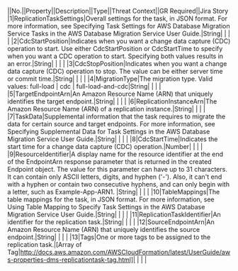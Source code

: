 ||No.||Property||Description||Type||Threat Context||GR Required||Jira Story
|1|ReplicationTaskSettings|Overall settings for the task, in JSON format. For more information, see  Specifying Task Settings for AWS Database Migration Service Tasks in the  AWS Database Migration Service User Guide.|String| | | |
|2|CdcStartPosition|Indicates when you want a change data capture (CDC) operation to start. Use either CdcStartPosition or CdcStartTime to specify when you want a CDC operation to start. Specifying both values results in an error.|String| | | |
|3|CdcStopPosition|Indicates when you want a change data capture (CDC) operation to stop. The value can be either server time or commit time.|String| | | |
|4|MigrationType|The migration type. Valid values: full-load | cdc | full-load-and-cdc|String| | | |
|5|TargetEndpointArn|An Amazon Resource Name (ARN) that uniquely identifies the target endpoint.|String| | | |
|6|ReplicationInstanceArn|The Amazon Resource Name (ARN) of a replication instance.|String| | | |
|7|TaskData|Supplemental information that the task requires to migrate the data for certain source and target endpoints.  For more information, see Specifying Supplemental Data for Task Settings in the  AWS Database Migration Service User Guide.|String| | | |
|8|CdcStartTime|Indicates the start time for a change data capture (CDC) operation.|Number| | | |
|9|ResourceIdentifier|A display name for the resource identifier at the end of the EndpointArn response parameter that is returned in the created Endpoint object. The value for this parameter can have up to 31 characters. It can contain only ASCII letters, digits, and hyphen ('-'). Also, it can't end with a hyphen or contain two consecutive hyphens, and can only begin with a letter, such as Example-App-ARN1. |String| | | |
|10|TableMappings|The table mappings for the task, in JSON format. For more information, see  Using Table Mapping to Specify Task Settings in the  AWS Database Migration Service User Guide.|String| | | |
|11|ReplicationTaskIdentifier|An identifier for the replication task.|String| | | |
|12|SourceEndpointArn|An Amazon Resource Name (ARN) that uniquely identifies the source endpoint.|String| | | |
|13|Tags|One or more tags to be assigned to the replication task.|[Array of Tag|http://docs.aws.amazon.com/AWSCloudFormation/latest/UserGuide/aws-properties-dms-replicationtask-tag.html]| | | |
